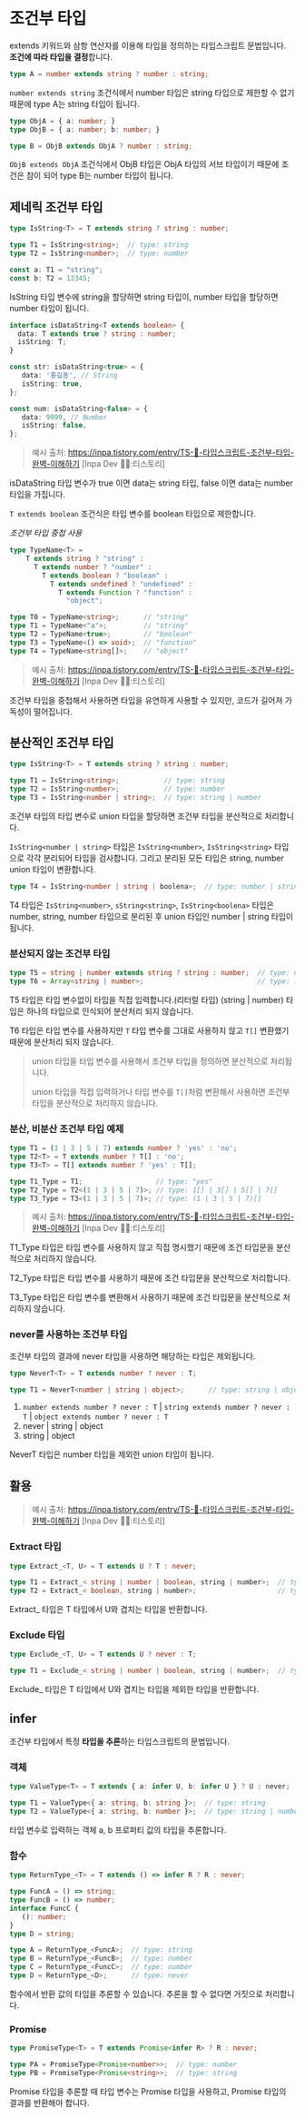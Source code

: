 # 조건부 타입
extends 키워드와 삼항 연산자를 이용해 타입을 정의하는 타입스크립트 문법입니다. **조건에 따라 타입을 결정**합니다.

```typescript
type A = number extends string ? number : string;
```
`number extends string` 조건식에서 number 타입은 string 타입으로 제한할 수 없기 때문에 type A는 string 타입이 됩니다.

```typescript
type ObjA = { a: number; }
type ObjB = { a: number; b: number; }

type B = ObjB extends ObjA ? number : string;
```
`ObjB extends ObjA` 조건식에서 ObjB 타입은 ObjA 타입의 서브 타입이기 때문에 조건은 참이 되어 type B는 number 타입이 됩니다.


## 제네릭 조건부 타입
```typescript
type IsString<T> = T extends string ? string : number;

type T1 = IsString<string>;  // type: string
type T2 = IsString<number>;  // type: number

const a: T1 = "string";
const b: T2 = 12345;
```
IsString 타입 변수에 string을 할당하면 string 타입이, number 타입을 할당하면 number 타입이 됩니다.

```typescript
interface isDataString<T extends boolean> {
  data: T extends true ? string : number;
  isString: T;
}

const str: isDataString<true> = {
   data: '홍길동', // String
   isString: true,
};

const num: isDataString<false> = {
   data: 9999, // Number
   isString: false,
};
```
> 예시 출처: https://inpa.tistory.com/entry/TS-📘-타입스크립트-조건부-타입-완벽-이해하기 [Inpa Dev 👨‍💻:티스토리]

isDataString 타입 변수가 true 이면 data는 string 타입, false 이면 data는 number 타입을 가집니다.

`T extends boolean` 조건식은 타입 변수를 boolean 타입으로 제한합니다.

*조건부 타입 중첩 사용*
```typescript
type TypeName<T> =
    T extends string ? "string" :
      T extends number ? "number" :
        T extends boolean ? "boolean" :
          T extends undefined ? "undefined" :
            T extends Function ? "function" :
              "object";

type T0 = TypeName<string>;      // "string"
type T1 = TypeName<"a">;         // "string"
type T2 = TypeName<true>;        // "boolean"
type T3 = TypeName<() => void>;  // "function"
type T4 = TypeName<string[]>;    // "object"
```
> 예시 출처: https://inpa.tistory.com/entry/TS-📘-타입스크립트-조건부-타입-완벽-이해하기 [Inpa Dev 👨‍💻:티스토리]

조건부 타입을 중첩해서 사용하면 타입을 유연하게 사용할 수 있지만, 코드가 길어져 가독성이 떨어집니다. 


## 분산적인 조건부 타입
```typescript
type IsString<T> = T extends string ? string : number;

type T1 = IsString<string>;           // type: string
type T2 = IsString<number>;           // type: number
type T3 = IsString<number | string>;  // type: string | number
```
조건부 타입의 타입 변수로 union 타입을 할당하면 조건부 타입을 분산적으로 처리합니다.

`IsString<number | string>` 타입은 `IsString<number>`, `IsString<string>` 타입으로 각각 분리되어 타입을 검사합니다. 
그리고 분리된 모든 타입은 string, number union 타입이 변환합니다.

```typescript
type T4 = IsString<number | string | boolena>;  // type: number | string
```
T4 타입은 `IsString<number>`, `sString<string>`, `IsString<boolena>` 타입은 number, string, number 타입으로 분리된 후 
union 타입인 number | string 타입이 됩니다.

### 분산되지 않는 조건부 타입
```typescript
type T5 = string | number extends string ? string : number;  // type: number
type T6 = Array<string | number>;                            // type: (string | number)[]
```
T5 타입은 타입 변수없이 타입을 직접 입력합니다.(리터럴 타입) (string | number) 타입은 하나의 타입으로 인식되어 분산처리 되지 않습니다.

T6 타입은 타입 변수를 사용하지만 `T` 타입 변수를 그대로 사용하지 않고 `T[]` 변환했기 때문에 분산처리 되지 않습니다.


> union 타입을 타입 변수를 사용해서 조건부 타입을 정의하면 분산적으로 처리됩니다.
>
> union 타입을 직접 입력하거나 타입 변수를 `T[]`처럼 변환해서 사용하면 조건부 타입을 분산적으로 처리하지 않습니다.

### 분산, 비분산 조건부 타입 예제
```typescript
type T1 = (1 | 3 | 5 | 7) extends number ? 'yes' : 'no';
type T2<T> = T extends number ? T[] : 'no';              
type T3<T> = T[] extends number ? 'yes' : T[];           

type T1_Type = T1;                  // type: "yes"
type T2_Type = T2<(1 | 3 | 5 | 7)>; // type: 1[] | 3[] | 5[] | 7[]
type T3_Type = T3<(1 | 3 | 5 | 7)>; // type: (1 | 3 | 5 | 7)[]
```
> 예시 출처: https://inpa.tistory.com/entry/TS-📘-타입스크립트-조건부-타입-완벽-이해하기 [Inpa Dev 👨‍💻:티스토리]

T1_Type 타입은 타입 변수를 사용하지 않고 직접 명시했기 때문에 조건 타입문을 분산적으로 처리하지 않습니다.

T2_Type 타입은 타입 변수를 사용하기 때문에 조건 타입문을 분산적으로 처리합니다.

T3_Type 타입은 타입 변수를 변환해서 사용하기 때문에 조건 타입문을 분산적으로 처리하지 않습니다.

### never를 사용하는 조건부 타입
조건부 타입의 결과에 never 타입을 사용하면 해당하는 타입은 제외됩니다.

```typescript
type NeverT<T> = T extends number ? never : T;

type T1 = NeverT<number | string | object>;      // type: string | object
```
1. `number extends number ? never : T` | `string extends number ? never : T` | `object extends number ? never : T`
2. never | string | object
3. string | object

NeverT 타입은 number 타입을 제외한 union 타입이 됩니다.


## 활용
> 예시 출처: https://inpa.tistory.com/entry/TS-📘-타입스크립트-조건부-타입-완벽-이해하기 [Inpa Dev 👨‍💻:티스토리]
> 
### Extract 타입
```typescript
type Extract_<T, U> = T extends U ? T : never;

type T1 = Extract_< string | number | boolean, string | number>;  // type: string | number
type T2 = Extract_< boolean, string | number>;                    // type: never
```
Extract_ 타입은 T 타입에서 U와 겹치는 타입을 반환합니다.

### Exclude 타입
```typescript
type Exclude_<T, U> = T extends U ? never : T;

type T1 = Exclude_< string | number | boolean, string | number>;  // type: boolean
```

Exclude_ 타입은 T 타입에서 U와 겹치는 타입을 제외한 타입을 반환합니다.


## infer
조건부 타입에서 특정 **타입을 추론**하는 타입스크립트의 문법입니다.

### 객체
```typescript
type ValueType<T> = T extends { a: infer U, b: infer U } ? U : never;

type T1 = ValueType<{ a: string, b: string }>;  // type: string
type T2 = ValueType<{ a: string, b: number }>;  // type: string | number
```
타입 변수로 입력하는 객체 a, b 프로퍼티 값의 타입을 추론합니다.

### 함수
```typescript
type ReturnType_<T> = T extends () => infer R ? R : never;

type FuncA = () => string;
type FuncB = () => number;
interface FuncC {
   (): number;
}
type D = string;

type A = ReturnType_<FuncA>;  // type: string
type B = ReturnType_<FuncB>;  // type: number
type C = ReturnType_<FuncC>;  // type: number
type D = ReturnType_<D>;      // type: never
```
함수에서 반환 값의 타입을 추론할 수 있습니다. 추론을 할 수 없다면 거짓으로 처리합니다.

### Promise
```typescript
type PromiseType<T> = T extends Promise<infer R> ? R : never;

type PA = PromiseType<Promise<number>>;  // type: number
type PB = PromiseType<Promise<string>>;  // type: string
```
Promise 타입을 추론할 때 타입 변수는 Promise 타입을 사용하고, Promise 타입의 결과를 반환해야 합니다.

